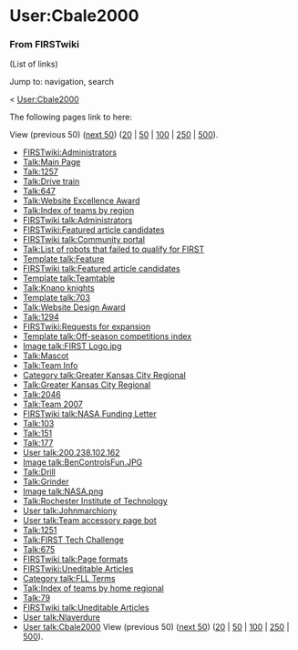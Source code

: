 # User:Cbale2000

### From FIRSTwiki

(List of links)

Jump to: navigation, search

&lt; [User:Cbale2000](/index.php?title=User:Cbale2000&redirect=no
"User:Cbale2000" )  

The following pages link to here:

View (previous 50) ([next
50](/index.php?title=Special:Whatlinkshere/User:Cbale2000&limit=50&from=7618
"Special:Whatlinkshere/User:Cbale2000" ))
([20](/index.php?title=Special:Whatlinkshere/User:Cbale2000&limit=20&from=0
"Special:Whatlinkshere/User:Cbale2000" ) |
[50](/index.php?title=Special:Whatlinkshere/User:Cbale2000&limit=50&from=0
"Special:Whatlinkshere/User:Cbale2000" ) |
[100](/index.php?title=Special:Whatlinkshere/User:Cbale2000&limit=100&from=0
"Special:Whatlinkshere/User:Cbale2000" ) |
[250](/index.php?title=Special:Whatlinkshere/User:Cbale2000&limit=250&from=0
"Special:Whatlinkshere/User:Cbale2000" ) |
[500](/index.php?title=Special:Whatlinkshere/User:Cbale2000&limit=500&from=0
"Special:Whatlinkshere/User:Cbale2000" )).

  * [FIRSTwiki:Administrators](FIRSTwiki:Administrators "FIRSTwiki:Administrators" )
  * [Talk:Main Page](Talk:Main_Page "Talk:Main Page" )
  * [Talk:1257](Talk:1257 "Talk:1257" )
  * [Talk:Drive train](Talk:Drive_train "Talk:Drive train" )
  * [Talk:647](Talk:647 "Talk:647" )
  * [Talk:Website Excellence Award](Talk:Website_Excellence_Award "Talk:Website Excellence Award" )
  * [Talk:Index of teams by region](Talk:Index_of_teams_by_region "Talk:Index of teams by region" )
  * [FIRSTwiki talk:Administrators](FIRSTwiki_talk:Administrators "FIRSTwiki talk:Administrators" )
  * [FIRSTwiki:Featured article candidates](FIRSTwiki:Featured_article_candidates "FIRSTwiki:Featured article candidates" )
  * [FIRSTwiki talk:Community portal](FIRSTwiki_talk:Community_portal "FIRSTwiki talk:Community portal" )
  * [Talk:List of robots that failed to qualify for FIRST](Talk:List_of_robots_that_failed_to_qualify_for_FIRST "Talk:List of robots that failed to qualify for FIRST" )
  * [Template talk:Feature](Template_talk:Feature "Template talk:Feature" )
  * [FIRSTwiki talk:Featured article candidates](FIRSTwiki_talk:Featured_article_candidates "FIRSTwiki talk:Featured article candidates" )
  * [Template talk:Teamtable](Template_talk:Teamtable "Template talk:Teamtable" )
  * [Talk:Knano knights](Talk:Knano_knights "Talk:Knano knights" )
  * [Template talk:703](Template_talk:703 "Template talk:703" )
  * [Talk:Website Design Award](Talk:Website_Design_Award "Talk:Website Design Award" )
  * [Talk:1294](Talk:1294 "Talk:1294" )
  * [FIRSTwiki:Requests for expansion](FIRSTwiki:Requests_for_expansion "FIRSTwiki:Requests for expansion" )
  * [Template talk:Off-season competitions index](Template_talk:Off-season_competitions_index "Template talk:Off-season competitions index" )
  * [Image talk:FIRST Logo.jpg](Image_talk:FIRST_Logo.jpg "Image talk:FIRST Logo.jpg" )
  * [Talk:Mascot](Talk:Mascot "Talk:Mascot" )
  * [Talk:Team Info](Talk:Team_Info "Talk:Team Info" )
  * [Category talk:Greater Kansas City Regional](Category_talk:Greater_Kansas_City_Regional "Category talk:Greater Kansas City Regional" )
  * [Talk:Greater Kansas City Regional](Talk:Greater_Kansas_City_Regional "Talk:Greater Kansas City Regional" )
  * [Talk:2046](Talk:2046 "Talk:2046" )
  * [Talk:Team 2007](Talk:Team_2007 "Talk:Team 2007" )
  * [FIRSTwiki talk:NASA Funding Letter](FIRSTwiki_talk:NASA_Funding_Letter "FIRSTwiki talk:NASA Funding Letter" )
  * [Talk:103](Talk:103 "Talk:103" )
  * [Talk:151](Talk:151 "Talk:151" )
  * [Talk:177](Talk:177 "Talk:177" )
  * [User talk:200.238.102.162](User_talk:200.238.102.162 "User talk:200.238.102.162" )
  * [Image talk:BenControlsFun.JPG](Image_talk:BenControlsFun.JPG "Image talk:BenControlsFun.JPG" )
  * [Talk:Drill](Talk:Drill "Talk:Drill" )
  * [Talk:Grinder](Talk:Grinder "Talk:Grinder" )
  * [Image talk:NASA.png](Image_talk:NASA.png "Image talk:NASA.png" )
  * [Talk:Rochester Institute of Technology](Talk:Rochester_Institute_of_Technology "Talk:Rochester Institute of Technology" )
  * [User talk:Johnmarchiony](User_talk:Johnmarchiony "User talk:Johnmarchiony" )
  * [User talk:Team accessory page bot](User_talk:Team_accessory_page_bot "User talk:Team accessory page bot" )
  * [Talk:1251](Talk:1251 "Talk:1251" )
  * [Talk:FIRST Tech Challenge](Talk:FIRST_Tech_Challenge "Talk:FIRST Tech Challenge" )
  * [Talk:675](Talk:675 "Talk:675" )
  * [FIRSTwiki talk:Page formats](FIRSTwiki_talk:Page_formats "FIRSTwiki talk:Page formats" )
  * [FIRSTwiki:Uneditable Articles](FIRSTwiki:Uneditable_Articles "FIRSTwiki:Uneditable Articles" )
  * [Category talk:FLL Terms](Category_talk:FLL_Terms "Category talk:FLL Terms" )
  * [Talk:Index of teams by home regional](Talk:Index_of_teams_by_home_regional "Talk:Index of teams by home regional" )
  * [Talk:79](Talk:79 "Talk:79" )
  * [FIRSTwiki talk:Uneditable Articles](FIRSTwiki_talk:Uneditable_Articles "FIRSTwiki talk:Uneditable Articles" )
  * [User talk:Nlaverdure](User_talk:Nlaverdure "User talk:Nlaverdure" )
  * [User talk:Cbale2000](User_talk:Cbale2000 "User talk:Cbale2000" )
View (previous 50) ([next
50](/index.php?title=Special:Whatlinkshere/User:Cbale2000&limit=50&from=7618
"Special:Whatlinkshere/User:Cbale2000" ))
([20](/index.php?title=Special:Whatlinkshere/User:Cbale2000&limit=20&from=0
"Special:Whatlinkshere/User:Cbale2000" ) |
[50](/index.php?title=Special:Whatlinkshere/User:Cbale2000&limit=50&from=0
"Special:Whatlinkshere/User:Cbale2000" ) |
[100](/index.php?title=Special:Whatlinkshere/User:Cbale2000&limit=100&from=0
"Special:Whatlinkshere/User:Cbale2000" ) |
[250](/index.php?title=Special:Whatlinkshere/User:Cbale2000&limit=250&from=0
"Special:Whatlinkshere/User:Cbale2000" ) |
[500](/index.php?title=Special:Whatlinkshere/User:Cbale2000&limit=500&from=0
"Special:Whatlinkshere/User:Cbale2000" )).


